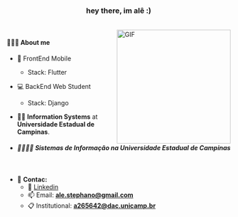 <h3 align="center">hey there, im alê :)</h3>

<br/>

  <img align="right" alt="GIF" src="https://i.pinimg.com/originals/57/18/5d/57185d2176d7cbaebdb74c00ce1b9ebf.gif" width="256" height="256" />

   <h4>👨🏻‍💻 About me</h4>

- 📱 FrontEnd Mobile
  - Stack: Flutter
- 💻 BackEnd Web Student
  - Stack: Django

- 👨‍🎓 **Information Systems** at **Universidade Estadual de Campinas**.

- ##### 👨‍🎓🇧🇷 **Sistemas de Informação** na **Universidade Estadual de Campinas**

<br/>

- 🔭 **Contac:**
  - 🏢 [Linkedin](https://www.linkedin.com/in/alexandre-stephano-852ab717b/)
  - 📫 Email: **<ale.stephano@gmail.com>**
  - 📋 Institutional: **<a265642@dac.unicamp.br>**

<br/>
